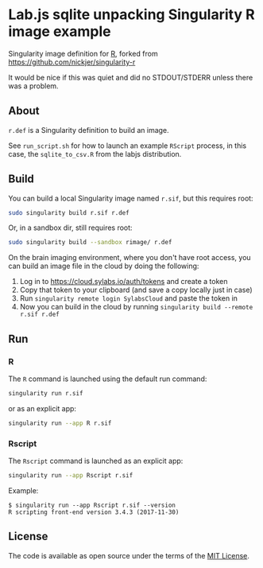 # Lab.js sqlite unpacking Singularity R image example

Singularity image definition for [R], forked from https://github.com/nickjer/singularity-r

It would be nice if this was quiet and did no STDOUT/STDERR unless there was a problem.

## About

`r.def` is a Singularity definition to build an image.

See `run_script.sh` for how to launch an example `RScript` process, in this 
case, the `sqlite_to_csv.R` from the labjs distribution.

## Build

You can build a local Singularity image named `r.sif`, but this requires root:

```sh
sudo singularity build r.sif r.def
```

Or, in a sandbox dir, still requires root:

```sh
sudo singularity build --sandbox rimage/ r.def
```

On the brain imaging environment, where you don't have root access, you can 
build an image file in the cloud by doing the following:

  1. Log in to https://cloud.sylabs.io/auth/tokens and create a token
  2. Copy that token to your clipboard (and save a copy locally just in case)
  3. Run `singularity remote login SylabsCloud` and paste the token in
  4. Now you can build in the cloud by running `singularity build --remote r.sif r.def`

## Run

### R

The `R` command is launched using the default run command:

```sh
singularity run r.sif
```

or as an explicit app:

```sh
singularity run --app R r.sif
```

### Rscript

The `Rscript` command is launched as an explicit app:

```sh
singularity run --app Rscript r.sif
```

Example:

```console
$ singularity run --app Rscript r.sif --version
R scripting front-end version 3.4.3 (2017-11-30)
```

## License

The code is available as open source under the terms of the [MIT License].

[R]: https://www.r-project.org/
[MIT License]: http://opensource.org/licenses/MIT
